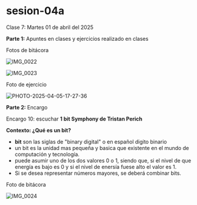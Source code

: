 # sesion-04a

Clase 7: Martes 01 de abril del 2025

**Parte 1:** Apuntes en clases y ejercicios realizado en clases

Fotos de bitácora

![IMG_0022](https://github.com/user-attachments/assets/0e71e65d-7aba-496f-bf89-402186629188)

![IMG_0023](https://github.com/user-attachments/assets/df5d65ef-1dfd-4b6d-bd78-90e26da2ebbd)

Foto de ejercicio 

![PHOTO-2025-04-05-17-27-36](https://github.com/user-attachments/assets/3fda60bc-0e19-46e6-8896-d90f75f1e7bb)

**Parte 2:** Encargo

Encargo 10: escuchar **1 bit Symphony de Tristan Perich**

**Contexto: ¿Qué es un bit?**
  - **bit** son las siglas de "binary digital" o en español digito binario
  - un bit es la unidad mas pequeña y basica que existente en el mundo de computación y tecnología.
  - puede asumir uno de los dos valores 0 o 1, siendo que, si el nivel de que energía es bajo es 0 y si el nivel de enersía fuese alto el valor es 1.
  - Si se desea representar números mayores, se deberá combinar bits.


Foto de bitácora

![IMG_0024](https://github.com/user-attachments/assets/b6df0a77-42fd-4130-b444-d913b29174b1)

